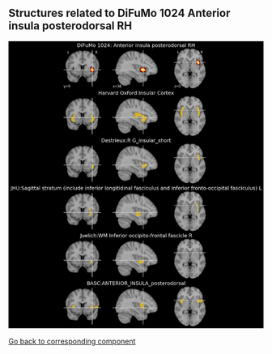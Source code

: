 


## Structures related to DiFuMo 1024 Anterior insula posterodorsal RH

![184](184.jpg "Structures related to DiFuMo 1024 Anterior insula posterodorsal RH")

[Go back to corresponding component](https://parietal-inria.github.io/DiFuMo/1024/html/184.html)